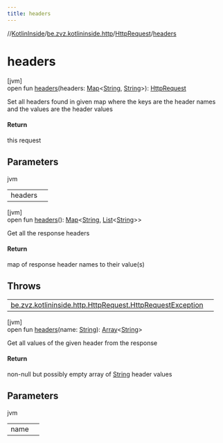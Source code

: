 ```yaml
---
title: headers
---
```

//[KotlinInside](../../../index.html)/[be.zvz.kotlininside.http](../index.html)/[HttpRequest](index.html)/[headers](headers.html)



# headers



[jvm]\
open fun [headers](headers.html)(headers: [Map](https://docs.oracle.com/javase/7/docs/api/java/util/Map.html)&lt;[String](https://docs.oracle.com/javase/7/docs/api/java/lang/String.html), [String](https://docs.oracle.com/javase/7/docs/api/java/lang/String.html)&gt;): [HttpRequest](index.html)



Set all headers found in given map where the keys are the header names and the values are the header values



#### Return



this request



## Parameters


jvm

| | |
|---|---|
| headers |  |





[jvm]\
open fun [headers](headers.html)(): [Map](https://docs.oracle.com/javase/7/docs/api/java/util/Map.html)&lt;[String](https://docs.oracle.com/javase/7/docs/api/java/lang/String.html), [List](https://docs.oracle.com/javase/7/docs/api/java/util/List.html)&lt;[String](https://docs.oracle.com/javase/7/docs/api/java/lang/String.html)&gt;&gt;



Get all the response headers



#### Return



map of response header names to their value(s)



## Throws


| | |
|---|---|
| [be.zvz.kotlininside.http.HttpRequest.HttpRequestException](-http-request-exception/index.html) |  |




[jvm]\
open fun [headers](headers.html)(name: [String](https://docs.oracle.com/javase/7/docs/api/java/lang/String.html)): [Array](https://kotlinlang.org/api/latest/jvm/stdlib/kotlin/-array/index.html)&lt;[String](https://docs.oracle.com/javase/7/docs/api/java/lang/String.html)&gt;



Get all values of the given header from the response



#### Return



non-null but possibly empty array of [String](https://docs.oracle.com/javase/7/docs/api/java/lang/String.html) header values



## Parameters


jvm

| | |
|---|---|
| name |  |




